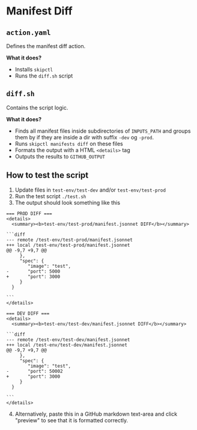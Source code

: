 # Manifest Diff

## `action.yaml`
Defines the manifest diff action.

**What it does?**
- Installs `skipctl`
- Runs the `diff.sh` script


## `diff.sh`
Contains the script logic.

**What it does?**
- Finds all manifest files inside subdirectories of `INPUTS_PATH` and groups them by
if they are inside a dir with suffix `-dev` og `-prod`.
- Runs `skipctl manifests diff` on these files
- Formats the output with a HTML `<details>` tag
- Outputs the results to `GITHUB_OUTPUT`

## How to test the script

1. Update files in `test-env/test-dev` and/or `test-env/test-prod`
2. Run the test script `./test.sh`
3. The output should look something like this

````shell
=== PROD DIFF ===
<details>
  <summary><b>test-env/test-prod/manifest.jsonnet DIFF</b></summary>

```diff
--- remote /test-env/test-prod/manifest.jsonnet
+++ local /test-env/test-prod/manifest.jsonnet
@@ -9,7 +9,7 @@
     },
     "spec": {
        "image": "test",
-       "port": 5000
+       "port": 3000
     }
  }

```
</details>

=== DEV DIFF ===
<details>
  <summary><b>test-env/test-dev/manifest.jsonnet DIFF</b></summary>

```diff
--- remote /test-env/test-dev/manifest.jsonnet
+++ local /test-env/test-dev/manifest.jsonnet
@@ -9,7 +9,7 @@
     },
     "spec": {
        "image": "test",
-       "port": 50002
+       "port": 3000
     }
  }

```
</details>
````
4. Alternatively, paste this in a GitHub markdown text-area and click "preview" to see that it is formatted correctly.
